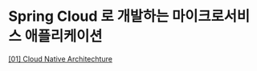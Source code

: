 # Spring Cloud 로 개발하는 마이크로서비스 애플리케이션

[[01] Cloud Native Architechture](./[01]_클라우드_네이티브_아키텍쳐/index.md)


